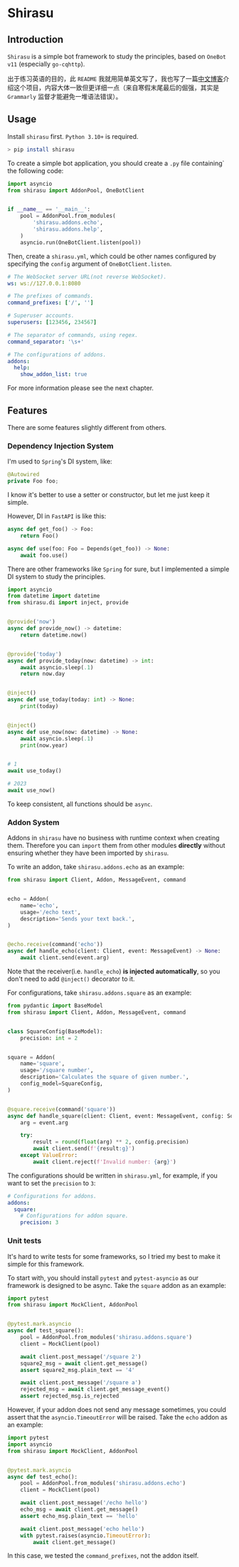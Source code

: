 # Shirasu

## Introduction

`Shirasu` is a simple bot framework to study the principles, based on  `OneBot v11` (especially `go-cqhttp`).

出于练习英语的目的，此 `README` 我就用简单英文写了，我也写了一篇[中文博客](https://blog.kifuan.me/archives/onebot-v11-python-sdk-details)介绍这个项目，内容大体一致但更详细一点（来自寒假末尾最后的倔强，其实是 `Grammarly` 监督才能避免一堆语法错误）。

## Usage

Install `shirasu` first. `Python 3.10+` is required.

```bash
> pip install shirasu
```

To create a simple bot application, you should create a `.py` file containing` the following code:

```python
import asyncio
from shirasu import AddonPool, OneBotClient


if __name__ == '__main__':
    pool = AddonPool.from_modules(
        'shirasu.addons.echo',
        'shirasu.addons.help',
    )
    asyncio.run(OneBotClient.listen(pool))
```

Then, create a `shirasu.yml`, which could be other names configured by specifying the `config` argument of `OneBotClient.listen`.

```yaml
# The WebSocket server URL(not reverse WebSocket).
ws: ws://127.0.0.1:8080

# The prefixes of commands.
command_prefixes: ['/', '']

# Superuser accounts.
superusers: [123456, 234567]

# The separator of commands, using regex.
command_separator: '\s+'

# The configurations of addons.
addons:
  help:
    show_addon_list: true
```

For more information please see the next chapter.

## Features

There are some features slightly different from others.

### Dependency Injection System

I'm used to `Spring`'s DI system, like:

```java
@Autowired
private Foo foo;
```

I know it's better to use a setter or constructor, but let me just keep it simple.

However, DI in `FastAPI` is like this:

```python
async def get_foo() -> Foo:
    return Foo()

async def use(foo: Foo = Depends(get_foo)) -> None:
    await foo.use()
```

There are other frameworks like `Spring` for sure, but I implemented a simple DI system to study the principles.

```python
import asyncio
from datetime import datetime
from shirasu.di import inject, provide


@provide('now')
async def provide_now() -> datetime:
    return datetime.now()


@provide('today')
async def provide_today(now: datetime) -> int:
    await asyncio.sleep(.1)
    return now.day


@inject()
async def use_today(today: int) -> None:
    print(today)


@inject()
async def use_now(now: datetime) -> None:
    await asyncio.sleep(.1)
    print(now.year)


# 1
await use_today()

# 2023
await use_now()
```

To keep consistent, all functions should be `async`.

### Addon System

Addons in `shirasu` have no business with runtime context when creating them. Therefore you can `import` them from other modules **directly** without ensuring whether they have been imported by `shirasu`.

To write an addon, take `shirasu.addons.echo` as an example:

```python
from shirasu import Client, Addon, MessageEvent, command


echo = Addon(
    name='echo',
    usage='/echo text',
    description='Sends your text back.',
)


@echo.receive(command('echo'))
async def handle_echo(client: Client, event: MessageEvent) -> None:
    await client.send(event.arg)
```

Note that the receiver(i.e. `handle_echo`) **is injected automatically**, so you don't need to add `@inject()` decorator to it.

For configurations, take `shirasu.addons.square` as an example:

```python
from pydantic import BaseModel
from shirasu import Client, Addon, MessageEvent, command


class SquareConfig(BaseModel):
    precision: int = 2


square = Addon(
    name='square',
    usage='/square number',
    description='Calculates the square of given number.',
    config_model=SquareConfig,
)


@square.receive(command('square'))
async def handle_square(client: Client, event: MessageEvent, config: SquareConfig) -> None:
    arg = event.arg

    try:
        result = round(float(arg) ** 2, config.precision)
        await client.send(f'{result:g}')
    except ValueError:
        await client.reject(f'Invalid number: {arg}')
```

The configurations should be written in `shirasu.yml`, for example, if you want to set the `precision` to `3`:

```yaml
# Configurations for addons.
addons:
  square:
    # Configurations for addon square.
    precision: 3
```

### Unit tests

It's hard to write tests for some frameworks, so I tried my best to make it simple for this framework.

To start with, you should install `pytest` and `pytest-asyncio` as our framework is designed to be async. Take the `square` addon as an example:

```python
import pytest
from shirasu import MockClient, AddonPool


@pytest.mark.asyncio
async def test_square():
    pool = AddonPool.from_modules('shirasu.addons.square')
    client = MockClient(pool)

    await client.post_message('/square 2')
    square2_msg = await client.get_message()
    assert square2_msg.plain_text == '4'

    await client.post_message('/square a')
    rejected_msg = await client.get_message_event()
    assert rejected_msg.is_rejected
```

However, if your addon does not send any message sometimes, you could assert that the `asyncio.TimeoutError` will be raised. Take the `echo` addon as an example:

```python
import pytest
import asyncio
from shirasu import MockClient, AddonPool


@pytest.mark.asyncio
async def test_echo():
    pool = AddonPool.from_modules('shirasu.addons.echo')
    client = MockClient(pool)

    await client.post_message('/echo hello')
    echo_msg = await client.get_message()
    assert echo_msg.plain_text == 'hello'

    await client.post_message('echo hello')
    with pytest.raises(asyncio.TimeoutError):
        await client.get_message()
```

In this case, we tested the `command_prefixes`, not the addon itself.